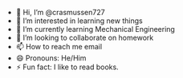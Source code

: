 - 👋 Hi, I’m @crasmussen727
- 👀 I’m interested in learning new things
- 🌱 I’m currently learning Mechanical Engineering
- 💞️ I’m looking to collaborate on homework
- 📫 How to reach me email
- 😄 Pronouns: He/Him
- ⚡ Fun fact: I like to read books.

<!---
crasmussen727/crasmussen727 is a ✨ special ✨ repository because its `README.md` (this file) appears on your GitHub profile.
You can click the Preview link to take a look at your changes.
--->
